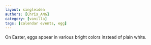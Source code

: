 ```yaml
---
layout: singleidea
authors: [Chris_ANG]
category: [vanilla]
tags: [calendar events, egg]
---
```

On Easter, eggs appear in various bright colors instead of plain white.

